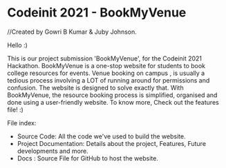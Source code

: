 # Codeinit 2021 - BookMyVenue

//Created by Gowri B Kumar & Juby Johnson.

Hello :)

This is our project submission 'BookMyVenue', for the Codeinit 2021 Hackathon. 
BookMyVenue is a one-stop website for students to book college resources for events.
Venue booking on campus , is usually a tedious process involving a LOT of running around for permissions and confusion.
The website is designed to solve exactly that. 
With BookMyVenue, the resource booking process is simplified, organised and done using a user-friendly website.
To know more, Check out the features file! :)

File index:
- Source Code: All the code we've used to build the website.
- Project Documentation: Details about the project, Features, Future developments and more.
- Docs : Source File for GitHub to host the website.
